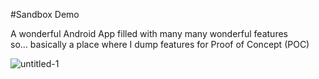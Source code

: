 
#Sandbox Demo 

A wonderful Android App filled with many many wonderful features<br />
so... basically a place where I dump features for Proof of Concept (POC)

![untitled-1](https://cloud.githubusercontent.com/assets/9782711/14524435/73d26e16-028c-11e6-93e5-7bb1217155e7.gif)
